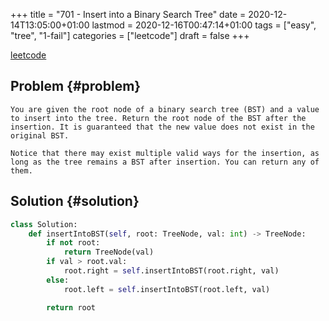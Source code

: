 +++
title = "701 - Insert into a Binary Search Tree"
date = 2020-12-14T13:05:00+01:00
lastmod = 2020-12-16T00:47:14+01:00
tags = ["easy", "tree", "1-fail"]
categories = ["leetcode"]
draft = false
+++

[leetcode](https://leetcode.com/problems/insert-into-a-binary-search-tree/)


## Problem {#problem}

```text
You are given the root node of a binary search tree (BST) and a value to insert into the tree. Return the root node of the BST after the insertion. It is guaranteed that the new value does not exist in the original BST.

Notice that there may exist multiple valid ways for the insertion, as long as the tree remains a BST after insertion. You can return any of them.
```


## Solution {#solution}

```python
class Solution:
    def insertIntoBST(self, root: TreeNode, val: int) -> TreeNode:
        if not root:
            return TreeNode(val)
        if val > root.val:
            root.right = self.insertIntoBST(root.right, val)
        else:
            root.left = self.insertIntoBST(root.left, val)

        return root
```
